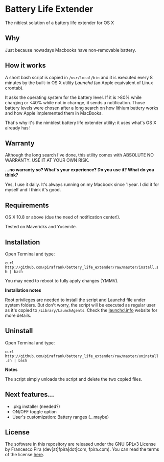 # Battery Life Extender
The niblest solution of a battery life extender for OS X

## Why

Just because nowadays Macbooks have non-removable battery.

## How it works

A short bash script is copied in ```/usr/local/bin``` and it is executed every 8 minutes by the built-in OS X utility *Launchd* (an Apple equivalent of Linux crontab).

It asks the operating system for the battery level. If it is >80% while charging or <40% while not in charnge, it sends a notification. Those battery levels were chosen after a long search on how lithium battery works and how Apple implemented them in MacBooks.

That's why it's the nimblest battery life extender utility: it uses what's OS X already has!

## Warranty

Although the long search I've done, this utility comes with ABSOLUTE NO WARRANTY. USE IT AT YOUR OWN RISK.

**...no warranty so? What's your experience? Do you use it? What do you think?**

Yes, I use it daily. It's always running on my Macbook since 1 year. I did it for myself and I think it's good.

## Requirements

OS X 10.8 or above (due the need of notification center!).

Tested on Mavericks and Yosemite.

## Installation

Open Terminal and type:

`curl http://github.com/pirafrank/battery_life_extender/raw/master/install.sh | bash`

You may need to reboot to fully apply changes (YMMV).

**Installation notes**

Root privileges are needed to install the script and Launchd file under system folders. But don't worry, the script will be executed as regular user as it's copied to `/Library/LaunchAgents`. Check the [launchd.info](http://launchd.info/) website for more details.

## Uninstall

Open Terminal and type:

`curl http://github.com/pirafrank/battery_life_extender/raw/master/uninstall.sh | bash`

**Notes**

The script simply unloads the script and delete the two copied files.

## Next features...

* .pkg installer (needed?)
* ON/OFF toggle option
* User's customization: Battery ranges (...maybe)

## License
The software in this repository are released under the GNU GPLv3 License by Francesco Pira (dev[at]fpira[dot]com, fpira.com). You can read the terms of the license [here](http://www.gnu.org/licenses/gpl-3.0.html).

